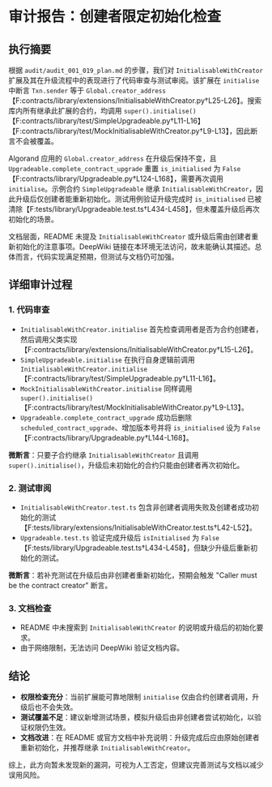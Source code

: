 # 审计报告：创建者限定初始化检查

## 执行摘要

根据 `audit/audit_001_019_plan.md` 的步骤，我们对 `InitialisableWithCreator` 扩展及其在升级流程中的表现进行了代码审查与测试审阅。该扩展在 `initialise` 中断言 `Txn.sender` 等于 `Global.creator_address`【F:contracts/library/extensions/InitialisableWithCreator.py†L25-L26】。搜索库内所有继承此扩展的合约，均调用 `super().initialise()`【F:contracts/library/test/SimpleUpgradeable.py†L11-L16】【F:contracts/library/test/MockInitialisableWithCreator.py†L9-L13】，因此断言不会被覆盖。

Algorand 应用的 `Global.creator_address` 在升级后保持不变，且 `Upgradeable.complete_contract_upgrade` 重置 `is_initialised` 为 `False`【F:contracts/library/Upgradeable.py†L124-L168】，需要再次调用 `initialise`。示例合约 `SimpleUpgradeable` 继承 `InitialisableWithCreator`，因此升级后仅创建者能重新初始化。测试用例验证升级完成时 `is_initialised` 已被清除【F:tests/library/Upgradeable.test.ts†L434-L458】，但未覆盖升级后再次初始化的场景。

文档层面，README 未提及 `InitialisableWithCreator` 或升级后需由创建者重新初始化的注意事项。DeepWiki 链接在本环境无法访问，故未能确认其描述。总体而言，代码实现满足预期，但测试与文档仍可加强。

## 详细审计过程

### 1. 代码审查
- `InitialisableWithCreator.initialise` 首先检查调用者是否为合约创建者，然后调用父类实现【F:contracts/library/extensions/InitialisableWithCreator.py†L15-L26】。
- `SimpleUpgradeable.initialise` 在执行自身逻辑前调用 `InitialisableWithCreator.initialise`【F:contracts/library/test/SimpleUpgradeable.py†L11-L16】。
- `MockInitialisableWithCreator.initialise` 同样调用 `super().initialise()`【F:contracts/library/test/MockInitialisableWithCreator.py†L9-L13】。
- `Upgradeable.complete_contract_upgrade` 成功后删除 `scheduled_contract_upgrade`、增加版本号并将 `is_initialised` 设为 `False`【F:contracts/library/Upgradeable.py†L144-L168】。

**微断言**：只要子合约继承 `InitialisableWithCreator` 且调用 `super().initialise()`，升级后未初始化的合约只能由创建者再次初始化。

### 2. 测试审阅
- `InitialisableWithCreator.test.ts` 包含非创建者调用失败及创建者成功初始化的测试【F:tests/library/extensions/InitialisableWithCreator.test.ts†L42-L52】。
- `Upgradeable.test.ts` 验证完成升级后 `isInitialised` 为 `False`【F:tests/library/Upgradeable.test.ts†L434-L458】，但缺少升级后重新初始化的测试。

**微断言**：若补充测试在升级后由非创建者重新初始化，预期会触发 "Caller must be the contract creator" 断言。

### 3. 文档检查
- README 中未搜索到 `InitialisableWithCreator` 的说明或升级后的初始化要求。
- 由于网络限制，无法访问 DeepWiki 验证文档内容。

## 结论

- **权限检查充分**：当前扩展能可靠地限制 `initialise` 仅由合约创建者调用，升级后也不会失效。
- **测试覆盖不足**：建议新增测试场景，模拟升级后由非创建者尝试初始化，以验证权限仍生效。
- **文档改进**：在 README 或官方文档中补充说明：升级完成后应由原始创建者重新初始化，并推荐继承 `InitialisableWithCreator`。

综上，此方向暂未发现新的漏洞，可视为人工否定，但建议完善测试与文档以减少误用风险。
